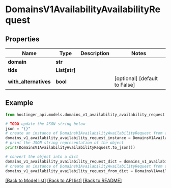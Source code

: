 # DomainsV1AvailabilityAvailabilityRequest


## Properties

Name | Type | Description | Notes
------------ | ------------- | ------------- | -------------
**domain** | **str** |  | 
**tlds** | **List[str]** |  | 
**with_alternatives** | **bool** |  | [optional] [default to False]

## Example

```python
from hostinger_api.models.domains_v1_availability_availability_request import DomainsV1AvailabilityAvailabilityRequest

# TODO update the JSON string below
json = "{}"
# create an instance of DomainsV1AvailabilityAvailabilityRequest from a JSON string
domains_v1_availability_availability_request_instance = DomainsV1AvailabilityAvailabilityRequest.from_json(json)
# print the JSON string representation of the object
print(DomainsV1AvailabilityAvailabilityRequest.to_json())

# convert the object into a dict
domains_v1_availability_availability_request_dict = domains_v1_availability_availability_request_instance.to_dict()
# create an instance of DomainsV1AvailabilityAvailabilityRequest from a dict
domains_v1_availability_availability_request_from_dict = DomainsV1AvailabilityAvailabilityRequest.from_dict(domains_v1_availability_availability_request_dict)
```
[[Back to Model list]](../README.md#documentation-for-models) [[Back to API list]](../README.md#documentation-for-api-endpoints) [[Back to README]](../README.md)


